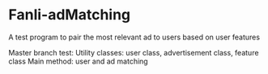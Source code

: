 # Fanli-adMatching
A test program to pair the most relevant ad to users based on user features

Master branch test:
Utility classes: user class, advertisement class, feature class
Main method: user and ad matching